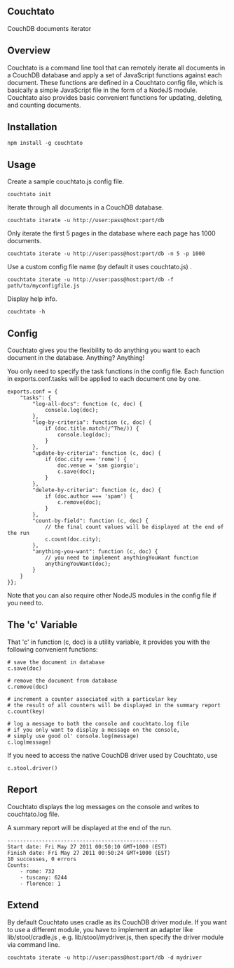 Couchtato
---------

CouchDB documents iterator

Overview
--------

Couchtato is a command line tool that can remotely iterate all documents in a CouchDB
database and apply a set of JavaScript functions against each document. These functions
are defined in a Couchtato config file, which is basically a simple JavaScript file
in the form of a NodeJS module. Couchtato also provides basic convenient functions
for updating, deleting, and counting documents.

Installation
------------

    npm install -g couchtato
    
Usage
-----

Create a sample couchtato.js config file.

    couchtato init
    
Iterate through all documents in a CouchDB database.

    couchtato iterate -u http://user:pass@host:port/db

Only iterate the first 5 pages in the database where each page has 1000 documents.

    couchtato iterate -u http://user:pass@host:port/db -n 5 -p 1000

Use a custom config file name (by default it uses couchtato.js) .

    couchtato iterate -u http://user:pass@host:port/db -f path/to/myconfigfile.js

Display help info.

    couchtato -h

Config
------

Couchtato gives you the flexibility to do anything you want to each document in the database. Anything? Anything!

You only need to specify the task functions in the config file. Each function in exports.conf.tasks will be applied to each document one by one.

    exports.conf = {
        "tasks": {
            "log-all-docs": function (c, doc) {
                console.log(doc);
            },
            "log-by-criteria": function (c, doc) {
                if (doc.title.match(/^The/)) {
                    console.log(doc);
                }
            },
            "update-by-criteria": function (c, doc) {
                if (doc.city === 'rome') {
                    doc.venue = 'san giorgio';
                    c.save(doc);
                }
            },
            "delete-by-criteria": function (c, doc) {
                if (doc.author === 'spam') {
                    c.remove(doc);
                }
            },
            "count-by-field": function (c, doc) {
                // the final count values will be displayed at the end of the run
                c.count(doc.city);
            },
            "anything-you-want": function (c, doc) {
                // you need to implement anythingYouWant function
                anythingYouWant(doc);
            }
        }
    }};

Note that you can also require other NodeJS modules in the config file if you need to.

The 'c' Variable
----------------

That 'c' in function (c, doc) is a utility variable, it provides you with the following convenient functions:

    # save the document in database
    c.save(doc)
    
    # remove the document from database
    c.remove(doc)
    
    # increment a counter associated with a particular key
    # the result of all counters will be displayed in the summary report
    c.count(key)
    
    # log a message to both the console and couchtato.log file
    # if you only want to display a message on the console,
    # simply use good ol' console.log(message)
    c.log(message)

If you need to access the native CouchDB driver used by Couchtato, use

    c.stool.driver()

Report
------

Couchtato displays the log messages on the console and writes to couchtato.log file.

A summary report will be displayed at the end of the run.

    ------------------------------------------------
    Start date: Fri May 27 2011 00:50:10 GMT+1000 (EST)
    Finish date: Fri May 27 2011 00:50:24 GMT+1000 (EST)
    10 successes, 0 errors
    Counts:
        - rome: 732
        - tuscany: 6244
        - florence: 1

Extend
------

By default Couchtato uses cradle as its CouchDB driver module. If you want to use a different module,
you have to implement an adapter like lib/stool/cradle.js , e.g. lib/stool/mydriver.js,
then specify the driver module via command line.

    couchtato iterate -u http://user:pass@host:port/db -d mydriver
